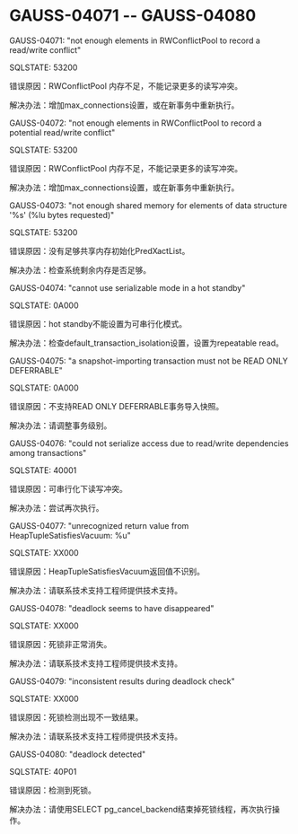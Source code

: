 # GAUSS-04071 -- GAUSS-04080

GAUSS-04071: "not enough elements in RWConflictPool to record a read/write conflict"

SQLSTATE: 53200

错误原因：RWConflictPool 内存不足，不能记录更多的读写冲突。

解决办法：增加max\_connections设置，或在新事务中重新执行。

GAUSS-04072: "not enough elements in RWConflictPool to record a potential read/write conflict"

SQLSTATE: 53200

错误原因：RWConflictPool 内存不足，不能记录更多的读写冲突。

解决办法：增加max\_connections设置，或在新事务中重新执行。

GAUSS-04073: "not enough shared memory for elements of data structure '%s' \(%lu bytes requested\)"

SQLSTATE: 53200

错误原因：没有足够共享内存初始化PredXactList。

解决办法：检查系统剩余内存是否足够。

GAUSS-04074: "cannot use serializable mode in a hot standby"

SQLSTATE: 0A000

错误原因：hot standby不能设置为可串行化模式。

解决办法：检查default\_transaction\_isolation设置，设置为repeatable read。

GAUSS-04075: "a snapshot-importing transaction must not be READ ONLY DEFERRABLE"

SQLSTATE: 0A000

错误原因：不支持READ ONLY DEFERRABLE事务导入快照。

解决办法：请调整事务级别。

GAUSS-04076: "could not serialize access due to read/write dependencies among transactions"

SQLSTATE: 40001

错误原因：可串行化下读写冲突。

解决办法：尝试再次执行。

GAUSS-04077: "unrecognized return value from HeapTupleSatisfiesVacuum: %u"

SQLSTATE: XX000

错误原因：HeapTupleSatisfiesVacuum返回值不识别。

解决办法：请联系技术支持工程师提供技术支持。

GAUSS-04078: "deadlock seems to have disappeared"

SQLSTATE: XX000

错误原因：死锁非正常消失。

解决办法：请联系技术支持工程师提供技术支持。

GAUSS-04079: "inconsistent results during deadlock check"

SQLSTATE: XX000

错误原因：死锁检测出现不一致结果。

解决办法：请联系技术支持工程师提供技术支持。

GAUSS-04080: "deadlock detected"

SQLSTATE: 40P01

错误原因：检测到死锁。

解决办法：请使用SELECT pg\_cancel\_backend结束掉死锁线程，再次执行操作。
